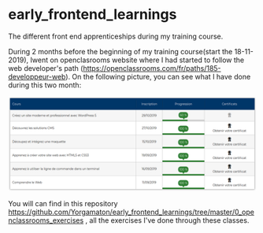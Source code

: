 # early_frontend_learnings
The different front end apprenticeships during my training course.

During 2 months before the beginning of my training course(start the 18-11-2019), Iwent on openclasrooms website where I had started to follow the web developer's path (https://openclassrooms.com/fr/paths/185-developpeur-web).
On the following picture, you can see what I have done during this two month: 

![](0_openclassrooms_exercises/image_read_me/openclassroom.png)

You will can find in this repository https://github.com/Yorgamaton/early_frontend_learnings/tree/master/0_openclassrooms_exercises , all the exercises I've done through these classes. 
